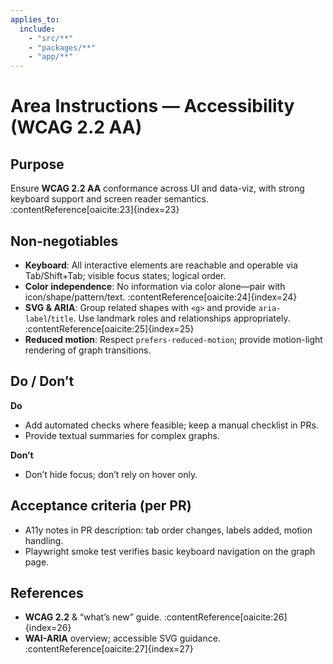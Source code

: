 ```yaml
---
applies_to:
  include:
    - "src/**"
    - "packages/**"
    - "app/**"
---
```


# Area Instructions — Accessibility (WCAG 2.2 AA)

## Purpose
Ensure **WCAG 2.2 AA** conformance across UI and data-viz, with strong keyboard support and screen reader semantics. :contentReference[oaicite:23]{index=23}

## Non-negotiables
- **Keyboard**: All interactive elements are reachable and operable via Tab/Shift+Tab; visible focus states; logical order.
- **Color independence**: No information via color alone—pair with icon/shape/pattern/text. :contentReference[oaicite:24]{index=24}
- **SVG & ARIA**: Group related shapes with `<g>` and provide `aria-label`/`title`. Use landmark roles and relationships appropriately. :contentReference[oaicite:25]{index=25}
- **Reduced motion**: Respect `prefers-reduced-motion`; provide motion-light rendering of graph transitions.

## Do / Don’t
**Do**
- Add automated checks where feasible; keep a manual checklist in PRs.
- Provide textual summaries for complex graphs.

**Don’t**
- Don’t hide focus; don’t rely on hover only.

## Acceptance criteria (per PR)
- A11y notes in PR description: tab order changes, labels added, motion handling.
- Playwright smoke test verifies basic keyboard navigation on the graph page.

## References
- **WCAG 2.2** & “what’s new” guide. :contentReference[oaicite:26]{index=26}
- **WAI-ARIA** overview; accessible SVG guidance. :contentReference[oaicite:27]{index=27}
